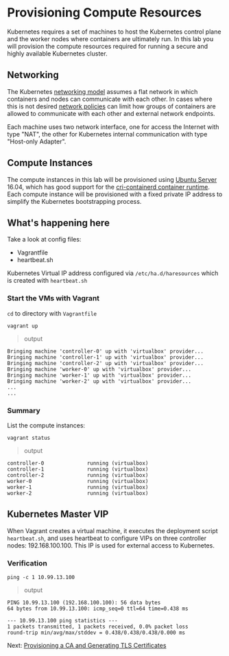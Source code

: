 # Provisioning Compute Resources

Kubernetes requires a set of machines to host the Kubernetes control plane and the worker nodes where containers are ultimately run. In this lab you will provision the compute resources required for running a secure and highly available Kubernetes cluster.


## Networking

The Kubernetes [networking model](https://kubernetes.io/docs/concepts/cluster-administration/networking/#kubernetes-model) assumes a flat network in which containers and nodes can communicate with each other. In cases where this is not desired [network policies](https://kubernetes.io/docs/concepts/services-networking/network-policies/) can limit how groups of containers are allowed to communicate with each other and external network endpoints.

Each machine uses two network interface, one for access the Internet with type "NAT", the other for Kubernetes internal communication with type "Host-only Adapter".


## Compute Instances

The compute instances in this lab will be provisioned using [Ubuntu Server](https://www.ubuntu.com/server) 16.04, which has good support for the [cri-containerd container runtime](https://github.com/kubernetes-incubator/cri-containerd). Each compute instance will be provisioned with a fixed private IP address to simplify the Kubernetes bootstrapping process.

## What's happening here

Take a look at config files:
* Vagrantfile
* heartbeat.sh

Kubernetes Virtual IP address configured via `/etc/ha.d/haresources` which is created with `heartbeat.sh`


### Start the VMs with Vagrant

`cd` to directory with `Vagrantfile`

```
vagrant up
```

> output

```
Bringing machine 'controller-0' up with 'virtualbox' provider...
Bringing machine 'controller-1' up with 'virtualbox' provider...
Bringing machine 'controller-2' up with 'virtualbox' provider...
Bringing machine 'worker-0' up with 'virtualbox' provider...
Bringing machine 'worker-1' up with 'virtualbox' provider...
Bringing machine 'worker-2' up with 'virtualbox' provider...
...
...

```

### Summary
List the compute instances:

```
vagrant status
```

> output
```
controller-0              running (virtualbox)
controller-1              running (virtualbox)
controller-2              running (virtualbox)
worker-0                  running (virtualbox)
worker-1                  running (virtualbox)
worker-2                  running (virtualbox)
```

## Kubernetes Master VIP
When Vagrant creates a virtual machine, it executes the deployment script `heartbeat.sh`, and uses heartbeat to configure VIPs on three controller nodes: 192.168.100.100. This IP is used for external access to Kubernetes.

### Verification
```
ping -c 1 10.99.13.100
```

> output

```
PING 10.99.13.100 (192.168.100.100): 56 data bytes
64 bytes from 10.99.13.100: icmp_seq=0 ttl=64 time=0.438 ms

--- 10.99.13.100 ping statistics ---
1 packets transmitted, 1 packets received, 0.0% packet loss
round-trip min/avg/max/stddev = 0.438/0.438/0.438/0.000 ms
```

Next: [Provisioning a CA and Generating TLS Certificates](04-certificate-authority.md)
